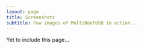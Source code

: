 ```yaml
---
layout: page
title: Screenshots
subtitle: Few images of MultiBootUSB in action...
---
```


Yet to include this page...